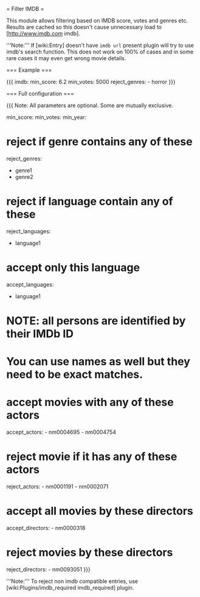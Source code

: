 = Filter IMDB =

This module allows filtering based on IMDB score, votes and genres etc.
Results are cached so this doesn't cause unnecessary load to [http://www.imdb.com imdb].

'''Note:''' If [wiki:Entry] doesn't have `imdb url` present plugin will try to use imdb's search function. This does not work on 100% of cases and in some rare cases it may even get wrong movie details.

=== Example ===

{{{
imdb:
  min_score: 6.2
  min_votes: 5000
  reject_genres:
    - horror
}}}

=== Full configuration ===

{{{
Note: All parameters are optional. Some are mutually exclusive.

min_score: <num>
min_votes: <num>
min_year: <num>

# reject if genre contains any of these
reject_genres:
  - genre1
  - genre2

# reject if language contain any of these
reject_languages:
  - language1

# accept only this language
accept_languages:
  - language1

# NOTE: all persons are identified by their IMDb ID
# You can use names as well but they need to be exact matches.

# accept movies with any of these actors
accept_actors:
    - nm0004695
    - nm0004754

# reject movie if it has any of these actors
reject_actors:
    - nm0001191
    - nm0002071

# accept all movies by these directors
accept_directors:
    - nm0000318

# reject movies by these directors
reject_directors:
    - nm0093051
}}}

'''Note:''' To reject non imdb compatible entries, use [wiki:Plugins/imdb_required imdb_required] plugin.